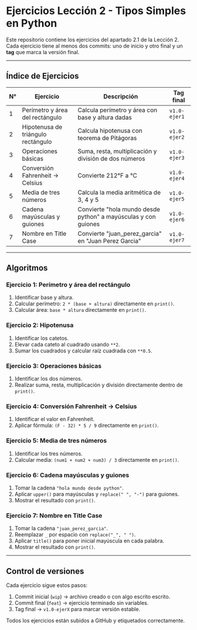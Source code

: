 # Ejercicios Lección 2 - Tipos Simples en Python

Este repositorio contiene los ejercicios del apartado 2.1 de la Lección 2.
Cada ejercicio tiene al menos dos commits: uno de inicio y otro final y un **tag** que marca la versión final.

---

## Índice de Ejercicios

| N° | Ejercicio | Descripción | Tag final |
|----|------------|-------------|------------|
| 1 | Perímetro y área del rectángulo | Calcula perímetro y área con base y altura dadas | `v1.0-ejer1` |
| 2 | Hipotenusa de triángulo rectángulo | Calcula hipotenusa con teorema de Pitágoras | `v1.0-ejer2` |
| 3 | Operaciones básicas | Suma, resta, multiplicación y división de dos números | `v1.0-ejer3` |
| 4 | Conversión Fahrenheit → Celsius | Convierte 212°F a °C | `v1.0-ejer4` |
| 5 | Media de tres números | Calcula la media aritmética de 3, 4 y 5 | `v1.0-ejer5` |
| 6 | Cadena mayúsculas y guiones | Convierte "hola mundo desde python" a mayúsculas y con guiones | `v1.0-ejer6` |
| 7 | Nombre en Title Case | Convierte "juan_perez_garcia" en "Juan Perez Garcia" | `v1.0-ejer7` |

---

## Algoritmos

### Ejercicio 1: Perímetro y área del rectángulo
1. Identificar base y altura.  
2. Calcular perímetro: `2 * (base + altura)` directamente en `print()`.  
3. Calcular área: `base * altura` directamente en `print()`.  

### Ejercicio 2: Hipotenusa
1. Identificar los catetos.  
2. Elevar cada cateto al cuadrado usando `**2`.  
3. Sumar los cuadrados y calcular raíz cuadrada con `**0.5`.  

### Ejercicio 3: Operaciones básicas
1. Identificar los dos números.  
2. Realizar suma, resta, multiplicación y división directamente dentro de `print()`.  

### Ejercicio 4: Conversión Fahrenheit → Celsius
1. Identificar el valor en Fahrenheit.  
2. Aplicar fórmula: `(F - 32) * 5 / 9` directamente en `print()`.  

### Ejercicio 5: Media de tres números
1. Identificar los tres números.  
2. Calcular media: `(num1 + num2 + num3) / 3` directamente en `print()`.  

### Ejercicio 6: Cadena mayúsculas y guiones
1. Tomar la cadena `"hola mundo desde python"`.  
2. Aplicar `upper()` para mayúsculas y `replace(" ", "-")` para guiones.  
3. Mostrar el resultado con `print()`.  

### Ejercicio 7: Nombre en Title Case
1. Tomar la cadena `"juan_perez_garcia"`.  
2. Reemplazar `_` por espacio con `replace("_", " ")`.  
3. Aplicar `title()` para poner inicial mayúscula en cada palabra.  
4. Mostrar el resultado con `print()`.  

---

## Control de versiones
Cada ejercicio sigue estos pasos:

1. Commit inicial (`wip`) → archivo creado o con algo escrito escrito.  
2. Commit final (`feat`) → ejercicio terminado sin variables.  
3. Tag final → `v1.0-ejerX` para marcar versión estable.  

Todos los ejercicios están subidos a GitHub y etiquetados correctamente.

